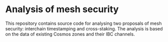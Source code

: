 # Analysis of mesh security

This repository contains source code for analysing two proposals of mesh security: interchain timestamping and cross-staking.
The analysis is based on the data of existing Cosmos zones and their IBC channels.